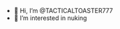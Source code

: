 - 👋 Hi, I’m @TACTICALTOASTER777
- 👀 I’m interested in nuking 
<!---
TACTICALTOASTER777/TACTICALTOASTER777 is a ✨ special ✨ repository because its `README.md` (this file) appears on your GitHub profile.
You can click the Preview link to take a look at your changes.
--->
